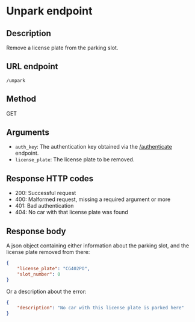 # Unpark endpoint

## Description
Remove a license plate from the parking slot.

## URL endpoint
`/unpark`

## Method
GET

## Arguments
- `auth_key`: The authentication key obtained via the [/authenticate](./authenticate.md) endpoint.
- `license_plate`: The license plate to be removed.

## Response HTTP codes
- 200: Successful request
- 400: Malformed request, missing a required argument or more
- 401: Bad authentication
- 404: No car with that license plate was found

## Response body
A json object containing either information about the parking slot, and the license plate removed from there:
```json
{
    "license_plate": "CG402PO",
    "slot_number": 0
}
```

Or a description about the error:

```json
{
    "description": "No car with this license plate is parked here"
}
```

